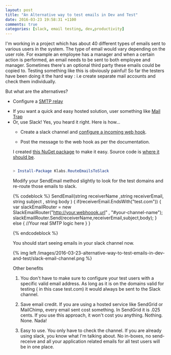 ```yaml
---
layout: post
title: "An Alternative way to test emails in Dev and Test"
date: 2016-03-23 19:58:31 +1100
comments: true
categories: [slack, email testing, dev,productivity]
---
```


I'm working in a project which has about 40 different types of emails sent to various users in the system. The type of email would vary depending on the user role. For example an employee has a manager and when a certain action is performed, an email needs to be sent to both employee and manager. Sometimes there's an optional third party these emails could be copied to. Testing something like this is obviously painful! So far the testers have been doing it the hard way : i.e create separate mail accounts and check them individually.

But what are the alternatives?


 <ul>
 <li>

  Configure a <a href='https://support.microsoft.com/en-us/kb/230235'>SMTP relay</a>
  </li>

 <li>
  If you want a quick and easy hosted solution, user something like <a href='https://mailtrap.io' >Mail Trap</a>
  </li>

<li>
 Or, use Slack! Yes, you heard it right. Here is how...
   </li>



 * Create a slack channel and <a href='https://api.slack.com/incoming-webhooks'>configure a incoming web hook</a>.

 * Post the message to the web hook as per the documentation.

 I created <a href='https://www.nuget.org/packages/Klabs.RouteEmailsToSlack'>this NuGet package</a> to make it easy. Source code is <a href='https://github.com/shiranGinige/RouteEmailsToSlack'>where it should be</a>.

 ```PowerShell

 > Install-Package Klabs.RouteEmailsToSlack

 ```

 Modify your SendEmail method slightly to look for the test domains and re-route those emails to slack.

{% codeblock %}
SendEmail(string receiverName ,string receiverEmail, string subject , string body )
{
    if(receiverEmail.EndsWith("test.com"))
    {
        var slackEmailRouter = new SlackEmailRouter("http://your.webhoook.url" , "#your-channel-name");
        slackEmailRouter.Send(receiverName,receiverEmail,subject,body);
     }
    else
    {
        //Your real SMTP logic here
    }
}

{% endcodeblock %}

You should start seeing emails in your slack channel now.

{% img left /images/2016-03-23-alternative-way-to-test-emails-in-dev-and-test/slack-email-channel.png %}

Other benefits

1. You don't have to make sure to configure your test users with a specific valid email address. As long as it is on the domains valid for testing ( in this case test.com) it would always be sent to the Slack channel.

2. Save email credit. If you are using a hosted service like SendGrid or MailChimp, every email sent cost something. In SendGrid it is .025 cents. If you use this approach, it won't cost you anything. Nothing. None. Nada!

3. Easy to use. You only have to check the channel. If you are already using slack, you know what I'm talking about. No in-boxes, no send-receive and all your application related emails for all test users will be in one place.





